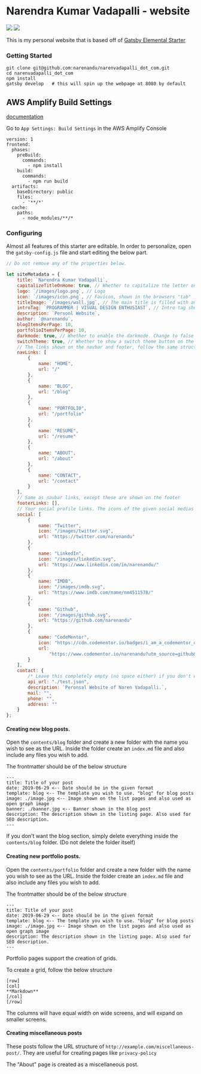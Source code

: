 # Narendra Kumar Vadapalli - website

![](https://img.shields.io/badge/version-1.1.1-green.svg) ![](https://img.shields.io/badge/License-MIT-orange.svg)

This is my personal website that is based off of [Gatsby Elemental Starter](https://github.com/akzhy/gatsby-theme-elemental)

### Getting Started

```
git clone git@github.com:narenandu/narenvadapalli_dot_com.git
cd narenvadapalli_dot_com
npm install
gatsby develop   # this will spin up the webpage at 8080 by default
```

## AWS Amplify Build Settings
[documentation](https://www.gatsbyjs.com/docs/how-to/previews-deploys-hosting/deploying-to-aws-amplify/)

Go to `App Settings: Build Settings` in the AWS Amplify Console
```
version: 1
frontend:
  phases:
    preBuild:
      commands:
        - npm install
    build:
      commands:
        - npm run build
  artifacts:
    baseDirectory: public
    files:
      - '**/*'
  cache:
    paths:
      - node_modules/**/*
```


### Configuring

Almost all features of this starter are editable. In order to personalize, open the `gatsby-config.js` file and start editing the below part.

```javascript
// Do not remove any of the properties below.

let siteMetadata = {
    title: `Narendra Kumar Vadapalli`,
    capitalizeTitleOnHome: true, // Whether to capitalize the letter on homepage
    logo: `/images/logo.png`, // Logo
    icon: `/images/icon.png`, // Favicon, shown in the browsers "tab"
    titleImage: `/images/wall.jpg`, // The main title is filled with an image.
    introTag: `PROGRAMMER | VISUAL DESIGN ENTHUSIAST`, // Intro tag shown below title
    description: `Personl Website`,
    author: `@narenandu`,
    blogItemsPerPage: 10,
    portfolioItemsPerPage: 10,
    darkmode: true, // Whether to enable the darkmode. Change to false if you want the light mode
    switchTheme: true, // Whether to show a switch theme button on the navbar
    // The links shown on the navbar and footer, follow the same structure to add or remove more items.
    navLinks: [
        {
            name: "HOME",
            url: "/"
        },
        {
            name: "BLOG",
            url: "/blog"
        },
        {
            name: "PORTFOLIO",
            url: "/portfolio"
        },
        {
            name: "RESUME",
            url: "/resume"
        },
        {
            name: "ABOUT",
            url: "/about"
        },
        {
            name: "CONTACT",
            url: "/contact"
        }
    ],
    // Same as navbar links, except these are shown on the footer
    footerLinks: [],
    // Your social profile links. The icons of the given social medias are available in the static folder. If you are adding a new item, include the icon in the static/images folder.
    social: [
        {
            name: "Twitter",
            icon: "/images/twitter.svg",
            url: "https://twitter.com/narenandu"
        },
        {
            name: "LinkedIn",
            icon: "/images/linkedin.svg",
            url: "https://www.linkedin.com/in/narenandu/"
        },
        {
            name: "IMDB",
            icon: "/images/imdb.svg",
            url: "https://www.imdb.com/name/nm4511578/"
        },
        {
            name: "Github",
            icon: "/images/github.svg",
            url: "https://github.com/narenandu"
        },
        {
            name: "CodeMentor",
            icon: "https://cdn.codementor.io/badges/i_am_a_codementor_dark.svg",
            url:
                "https://www.codementor.io/narenandu?utm_source=github&utm_medium=button&utm_term=narenandu&utm_campaign=github"
        }
    ],
    contact: {
        /* Leave this completely empty (no space either) if you don't want a contact form. */
        api_url: "./test.json",
        description: `Peronsal Website of Naren Vadapalli.`,
        mail: "",
        phone: "",
        address: ""
    }
};
```

#### Creating new blog posts.

Open the `contents/blog` folder and create a new folder with the name you wish to see as the URL. Inside the folder create an `index.md` file and also include any files you wish to add.

The frontmatter should be of the below structure

```
---
title: Title of your post
date: 2019-06-29 <-- Date should be in the given format
template: blog <-- The template you wish to use. "blog" for blog posts
image: ./image.jpg <-- Image shown on the list pages and also used as open graph image
banner: ./banner.jpg <-- Banner shown in the blog post
description: The description shown in the listing page. Also used for SEO description.
---
```

If you don't want the blog section, simply delete everything inside the `contents/blog` folder. (Do not delete the folder itself)

#### Creating new portfolio posts.

Open the `contents/portfolio` folder and create a new folder with the name you wish to see as the URL. Inside the folder create an `index.md` file and also include any files you wish to add.

The frontmatter should be of the below structure

```
---
title: Title of your post
date: 2019-06-29 <-- Date should be in the given format
template: blog <-- The template you wish to use. "blog" for blog posts
image: ./image.jpg <-- Image shown on the list pages and also used as open graph image
description: The description shown in the listing page. Also used for SEO description.
---
```

Portfolio pages support the creation of grids.

To create a grid, follow the below structure

```
[row]
[col]
**Markdown**
[/col]
[/row]
```

The columns will have equal width on wide screens, and will expand on smaller screens.

#### Creating miscellaneous posts

These posts follow the URL structure of `http://example.com/miscellaneous-post/`. They are useful for creating pages like `privacy-policy`

The "About" page is created as a miscellaneous post.
